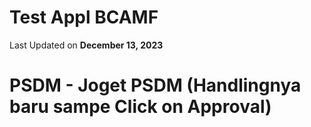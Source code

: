 # Test Appl BCAMF

Last Updated on **December 13, 2023**
# PSDM - Joget PSDM (Handlingnya baru sampe Click on Approval)
